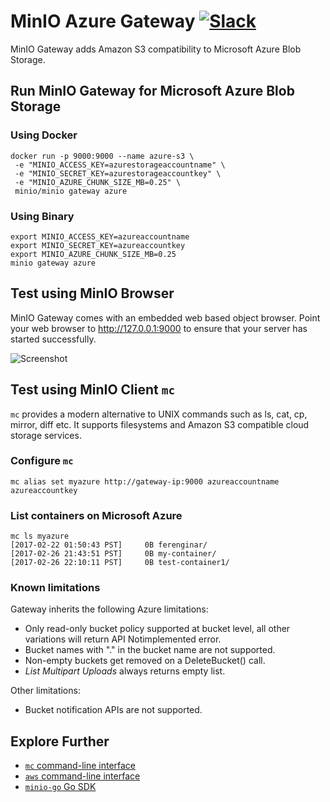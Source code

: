 # MinIO Azure Gateway [![Slack](https://slack.min.io/slack?type=svg)](https://slack.min.io)
MinIO Gateway adds Amazon S3 compatibility to Microsoft Azure Blob Storage.

## Run MinIO Gateway for Microsoft Azure Blob Storage
### Using Docker
```
docker run -p 9000:9000 --name azure-s3 \
 -e "MINIO_ACCESS_KEY=azurestorageaccountname" \
 -e "MINIO_SECRET_KEY=azurestorageaccountkey" \
 -e "MINIO_AZURE_CHUNK_SIZE_MB=0.25" \
 minio/minio gateway azure
```

### Using Binary
```
export MINIO_ACCESS_KEY=azureaccountname
export MINIO_SECRET_KEY=azureaccountkey
export MINIO_AZURE_CHUNK_SIZE_MB=0.25
minio gateway azure
```
## Test using MinIO Browser
MinIO Gateway comes with an embedded web based object browser. Point your web browser to http://127.0.0.1:9000 to ensure that your server has started successfully.

![Screenshot](https://github.com/minio/minio/blob/master/docs/screenshots/minio-browser-gateway.png?raw=true)
## Test using MinIO Client `mc`
`mc` provides a modern alternative to UNIX commands such as ls, cat, cp, mirror, diff etc. It supports filesystems and Amazon S3 compatible cloud storage services.

### Configure `mc`
```
mc alias set myazure http://gateway-ip:9000 azureaccountname azureaccountkey
```

### List containers on Microsoft Azure
```
mc ls myazure
[2017-02-22 01:50:43 PST]     0B ferenginar/
[2017-02-26 21:43:51 PST]     0B my-container/
[2017-02-26 22:10:11 PST]     0B test-container1/
```

### Known limitations
Gateway inherits the following Azure limitations:

- Only read-only bucket policy supported at bucket level, all other variations will return API Notimplemented error.
- Bucket names with "." in the bucket name are not supported.
- Non-empty buckets get removed on a DeleteBucket() call.
- _List Multipart Uploads_ always returns empty list.

Other limitations:

- Bucket notification APIs are not supported.

## Explore Further
- [`mc` command-line interface](https://docs.min.io/docs/minio-client-quickstart-guide)
- [`aws` command-line interface](https://docs.min.io/docs/aws-cli-with-minio)
- [`minio-go` Go SDK](https://docs.min.io/docs/golang-client-quickstart-guide)
